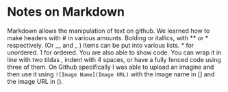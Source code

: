 # Notes on Markdown

Markdown allows the manipulation of text on github. We learned how to make headers with # in various amounts. Bolding or itallics, with ** or * respectively. (Or __ and _ )
Items can be put into various lists. * for unordered. 1 for ordered.
You are also able to show code. You can wrap it in line with two tildas , indent with 4 spaces, or have a fully fenced code using three of them.
On Github specifically I was able to upload an imagine and then use it using `![Image Name](Image URL)` with the image name in [] and the image URL in ().
